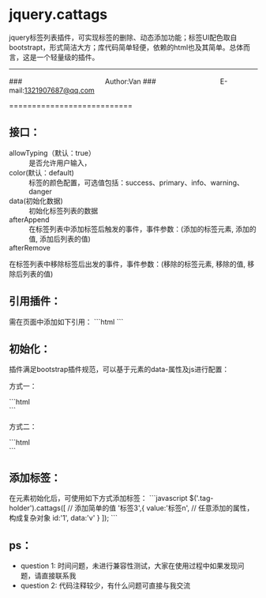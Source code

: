  jquery.cattags
===========================

jquery标签列表插件，可实现标签的删除、动态添加功能；标签UI配色取自bootstrapt，形式简洁大方；库代码简单轻便，依赖的html也及其简单。总体而言，这是一个轻量级的插件。

---------------------------
###　　　　　　　　　　　　Author:Van
###　　　　　　　　　 E-mail:1321907687@qq.com

===========================

<h2> 接口：</h2>
<dl>
	<dt>allowTyping（默认：true）</dt>
	<dd>是否允许用户输入，</dd>
	<dt>color(默认：default)</dt>
	<dd>标签的颜色配置，可选值包括：success、primary、info、warning、danger</dd>
	<dt>data(初始化数据)</dt>
	<dd>初始化标签列表的数据</dd>
	<dt>afterAppend</dt>
	<dd>在标签列表中添加标签后触发的事件，事件参数：(添加的标签元素, 添加的值, 添加后列表的值)</dd>
	<dt>afterRemove</dt>
	<dl>在标签列表中移除标签后出发的事件，事件参数：(移除的标签元素, 移除的值, 移除后列表的值)</dl>
</dl>

<h2>引用插件：</h2>
<p>
	需在页面中添加如下引用：
```html
		<link rel=stylesheet href="jquery.cattags/jquery.cattags.min.css">
		<script src="jquery.cattags/jquery.cattags.min.js"></script>
```
</p>

<h2> 初始化：</h2>
插件满足bootstrap插件规范，可以基于元素的data-属性及js进行配置：
<dl>
	<dt>方式一：</dt>
	<dl>
```html
	<div class="tag-holder" data-color="default"  data-allow-typing="false"></div>
	<script>
	$('.tag-holder').cattags({
        data:['标签1','标签2'],
        afterAppend:function(){
      		// 事件处理代码
   		},
   		afterRemove:function(){
    		// 事件处理代码
        }
    });
	</script>
```
	</dl>
	<dt>方式二：</dt>
	<dl>
```html
	<div class="tag-holder"></div>
	<script>
	$('.tag-holder').cattags({
		color:'default',
		allowTyping:'false',
        data:['标签1','标签2'],
        afterAppend:function(){
        	// 事件处理代码
        },
        afterRemove:function(){
        	// 事件处理代码
        }
    });
    </script>
```
	</dl>
</dl>

<h2>添加标签：</h2>
<p>
	在元素初始化后，可使用如下方式添加标签：
```javascript
	$('.tag-holder').cattags([
	// 添加简单的值
	'标签3',{
		value:'标签n',
		// 任意添加的属性，构成复杂对象
		id:'1',
		data:'v'
		}
	]);
```
</p>

<h2> ps：</h2>
<ul>
    <li>question 1: 时间问题，未进行兼容性测试，大家在使用过程中如果发现问题，请直接联系我</li>
    <li>question 2: 代码注释较少，有什么问题可直接与我交流</li>
</ul>